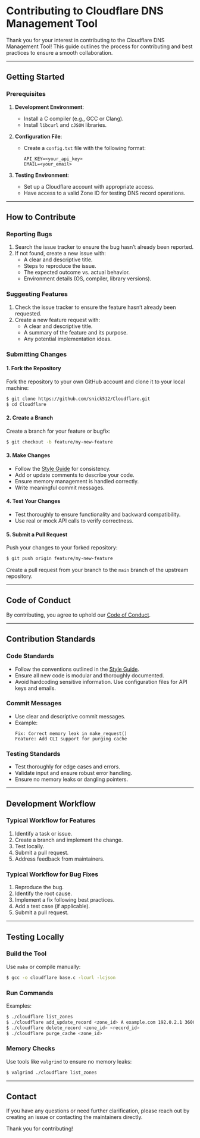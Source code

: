 # Contributing to Cloudflare DNS Management Tool

Thank you for your interest in contributing to the Cloudflare DNS Management Tool! This guide outlines the process for contributing and best practices to ensure a smooth collaboration.

---

## Getting Started

### Prerequisites

1. **Development Environment**:
   - Install a C compiler (e.g., GCC or Clang).
   - Install `libcurl` and `cJSON` libraries.

2. **Configuration File**:
   - Create a `config.txt` file with the following format:
     ```
     API_KEY=<your_api_key>
     EMAIL=<your_email>
     ```

3. **Testing Environment**:
   - Set up a Cloudflare account with appropriate access.
   - Have access to a valid Zone ID for testing DNS record operations.

---

## How to Contribute

### Reporting Bugs

1. Search the issue tracker to ensure the bug hasn’t already been reported.
2. If not found, create a new issue with:
   - A clear and descriptive title.
   - Steps to reproduce the issue.
   - The expected outcome vs. actual behavior.
   - Environment details (OS, compiler, library versions).

### Suggesting Features

1. Check the issue tracker to ensure the feature hasn’t already been requested.
2. Create a new feature request with:
   - A clear and descriptive title.
   - A summary of the feature and its purpose.
   - Any potential implementation ideas.

### Submitting Changes

#### 1. Fork the Repository

Fork the repository to your own GitHub account and clone it to your local machine:
```bash
$ git clone https://github.com/snick512/Cloudflare.git
$ cd Cloudflare
```

#### 2. Create a Branch

Create a branch for your feature or bugfix:
```bash
$ git checkout -b feature/my-new-feature
```

#### 3. Make Changes

- Follow the [Style Guide](STYLE_GUIDE.md) for consistency.
- Add or update comments to describe your code.
- Ensure memory management is handled correctly.
- Write meaningful commit messages.

#### 4. Test Your Changes

- Test thoroughly to ensure functionality and backward compatibility.
- Use real or mock API calls to verify correctness.

#### 5. Submit a Pull Request

Push your changes to your forked repository:
```bash
$ git push origin feature/my-new-feature
```

Create a pull request from your branch to the `main` branch of the upstream repository.

---

## Code of Conduct

By contributing, you agree to uphold our [Code of Conduct](CODE_OF_CONDUCT.md).

---

## Contribution Standards

### Code Standards

- Follow the conventions outlined in the [Style Guide](STYLE_GUIDE.md).
- Ensure all new code is modular and thoroughly documented.
- Avoid hardcoding sensitive information. Use configuration files for API keys and emails.

### Commit Messages

- Use clear and descriptive commit messages.
- Example:
  ```
  Fix: Correct memory leak in make_request()
  Feature: Add CLI support for purging cache
  ```

### Testing Standards

- Test thoroughly for edge cases and errors.
- Validate input and ensure robust error handling.
- Ensure no memory leaks or dangling pointers.

---

## Development Workflow

### Typical Workflow for Features

1. Identify a task or issue.
2. Create a branch and implement the change.
3. Test locally.
4. Submit a pull request.
5. Address feedback from maintainers.

### Typical Workflow for Bug Fixes

1. Reproduce the bug.
2. Identify the root cause.
3. Implement a fix following best practices.
4. Add a test case (if applicable).
5. Submit a pull request.

---

## Testing Locally

### Build the Tool

Use `make` or compile manually:
```bash
$ gcc -o cloudflare base.c -lcurl -lcjson
```

### Run Commands

Examples:
```bash
$ ./cloudflare list_zones
$ ./cloudflare add_update_record <zone_id> A example.com 192.0.2.1 3600 1
$ ./cloudflare delete_record <zone_id> <record_id>
$ ./cloudflare purge_cache <zone_id>
```

### Memory Checks

Use tools like `valgrind` to ensure no memory leaks:
```bash
$ valgrind ./cloudflare list_zones
```

---

## Contact

If you have any questions or need further clarification, please reach out by creating an issue or contacting the maintainers directly.

Thank you for contributing!

